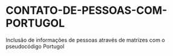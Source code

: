 # CONTATO-DE-PESSOAS-COM-PORTUGOL
Inclusão de informações de pessoas através de matrizes com o pseudocódigo Portugol
